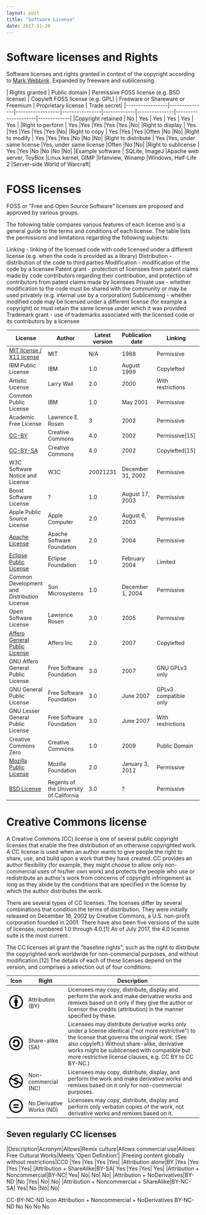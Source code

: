 ```yaml
---
layout: post
title: "Software License"
date: 2017-11-20
---
```

# Software licenses and Rights

Software licenses and rights granted in context of the copyright according to [Mark Webbink](https://wayback.archive.org/web/20140122163130/http://www.redhat.com/f/summitfiles/presentation/May31/Open%20Source%20Dynamics/Troan_OpenSourceProprietyPersp.pdf). 
Expanded by freeware and sublicensing.

| Rights granted	| Public domain	| Permissive FOSS license (e.g. BSD license) |	Copyleft FOSS license (e.g. GPL) | Freeware or Shareware or Freemium | Proprietary license |	Trade secret|
|-----------------|---------------|------------------|----------------|-------------|---------------|---------------------|-------------|
|Copyright retained	| No |	Yes |	Yes |	Yes |	Yes | Yes |
|Right to perform	| Yes	|Yes	|Yes	|Yes	|Yes	|No|
|Right to display	| Yes	|Yes	|Yes	|Yes	|Yes	|No|
|Right to copy	| Yes	  |Yes	|Yes	|Often	|No	|No|
|Right to modify	| Yes	|Yes	|Yes	|No	|No	|No|
|Right to distribute |	Yes	|Yes, under same license	|Yes, under same license	|Often	|No	|No|
|Right to sublicense |	Yes	|Yes	|No	|No	|No	|No|
|Example software	| SQLite, ImageJ	|Apache web server, ToyBox	|Linux kernel, GIMP	|Irfanview, Winamp	|Windows, Half-Life 2	|Server-side World of Warcraft|

# FOSS licenses
FOSS or "Free and Open Source Software" licenses are proposed and approved by various groups. 

The following table compares various features of each license and is a general guide to the terms and conditions of each license. The table lists the permissions and limitations regarding the following subjects:

Linking - linking of the licensed code with code licensed under a different license (e.g. when the code is provided as a library)
Distribution - distribution of the code to third parties
Modification - modification of the code by a licensee
Patent grant - protection of licensees from patent claims made by code contributors regarding their contribution, and protection of contributors from patent claims made by licensees
Private use - whether modification to the code must be shared with the community or may be used privately (e.g. internal use by a corporation)
Sublicensing - whether modified code may be licensed under a different license (for example a copyright) or must retain the same license under which it was provided
Trademark grant - use of trademarks associated with the licensed code or its contributors by a licensee

|License	| Author | Latest version |	Publication date | Linking | Distribution |	Modification | Patent grant | Private use | Sublicensing | TM grant |
|---------|--------|----------------|------------------|---------|--------------|--------------|--------------|-------------|--------------|----------|
|[MIT license / X11 license](http://opensource.org/licenses/MIT) | MIT | N/A | 1988	| Permissive | Permissive |	Permissive | Manually |	Yes |	Permissive |	Manually|
|IBM Public License	| IBM	| 1.0	| August 1999	| Copylefted	| ?	| Copylefted	| ?| 	?| 	?|	?|
|Artistic License	| Larry Wall	| 2.0	| 2000 |	With restrictions	| ?	| With restrictions	|?	|?	|?	|?|
|Common Public License	| IBM	| 1.0	| May 2001	| Permissive	| ?	| Copylefted	|?	|?	|?	|?|
|Academic Free License	| Lawrence E. Rosen	| 3	| 2002	|Permissive	|?	|Permissive	|?	|?	|?	|?|
|[CC-BY](https://www.fsf.org/blogs/licensing/cc-by-4-0-and-cc-by-sa-4-0-added-to-our-list-of-free-licenses)	| Creative Commons	| 4.0	| 2002	| Permissive[15]	| Permissive	| Permissive	| No	| Yes	| Permissive	|?|
|[CC-BY-SA](https://www.fsf.org/blogs/licensing/cc-by-4-0-and-cc-by-sa-4-0-added-to-our-list-of-free-licenses)	| Creative Commons	| 4.0	| 2002	| Copylefted[15]	| Copylefted	| Copylefted	| No	| Yes	| No	| ?|
|W3C Software Notice and License | W3C | 20021231 |	December 31, 2002|	Permissive|	?|	Permissive|	?	|?	|?	|?|
|Boost Software License	|?	|1.0	|August 17, 2003	|Permissive	|?	|Permissive	|?	|?	|?	|?|
|Apple Public Source License	|Apple Computer|	2.0|	August 6, 2003|Permissive	|?	|Limited|	?	|?	|?	|?|
|[Apache License](https://www.apache.org/licenses/LICENSE-2.0.html#redistribution)	| Apache Software Foundation	|2.0	|2004|	Permissive|	Permissive	|Permissive	|Yes|	Yes|	Permissive|	No|
|[Eclipse Public License](http://www.eclipse.org/legal/epl-v10.html)	| Eclipse Foundation|	1.0	|February 2004|	Limited|	Limited|	Limited|	Yes|	Yes|	Limited|	Manually|
|Common Development and Distribution License|	Sun Microsystems|	1.0	|December 1, 2004	|Permissive	|?	|Limited|	?	|?	|?	|?|
|Open Software License	|Lawrence Rosen	|3.0|	2005	|Permissive	|?|	Copylefted	|?	|?	|?	|?|
|[Affero General Public License](http://www.affero.org/agpl2.html)|	Affero Inc	|2.0	|2007	|Copylefted|	Copyleft except for the GNU AGPL|	Copyleft|	?	|Yes|	?|	?|
|GNU Affero General Public License	|Free Software Foundation	|3.0|	2007	|GNU GPLv3 only|Copylefted	|Copylefted|	Yes	|Copylefted	|Copylefted	|Yes|
|GNU General Public License|	Free Software Foundation	|3.0	|June 2007	|GPLv3 compatible only|	Copylefted|	Copylefted|	Yes|	Yes|	Copylefted|	Yes|
|GNU Lesser General Public License	| Free Software Foundation|	3.0	|June 2007|	With restrictions|	Copylefted|	Copylefted|	Yes|	Yes|	Copylefted|	Yes|
|Creative Commons Zero|Creative Commons|1.0|2009|Public Domain|	Public Domain|Public Domain|No|Public Domain|Public Domain|No|
|[Mozilla Public License](https://www.mozilla.org/MPL/2.0)|Mozilla Foundation|2.0|January 3, 2012|Permissive|Copylefted|Copylefted|Yes|Yes|Copylefted|No|
|[BSD License](http://opensource.org/licenses/BSD-3-Clause)|Regents of the University of California|3.0|	?	|Permissive|Permissive|Permissive|Manually|Yes|Permissive|Manually|

# Creative Commons license
A Creative Commons (CC) license is one of several public copyright licenses that enable the free distribution of an otherwise copyrighted work. A CC license is used when an author wants to give people the right to share, use, and build upon a work that they have created. CC provides an author flexibility (for example, they might choose to allow only non-commercial uses of his/her own work) and protects the people who use or redistribute an author's work from concerns of copyright infringement as long as they abide by the conditions that are specified in the license by which the author distributes the work.

There are several types of CC licenses. The licenses differ by several combinations that condition the terms of distribution. They were initially released on December 16, 2002 by Creative Commons, a U.S. non-profit corporation founded in 2001. There have also been five versions of the suite of licenses, numbered 1.0 through 4.0.[1] As of July 2017, the 4.0 license suite is the most current.

The CC licenses all grant the "baseline rights", such as the right to distribute the copyrighted work worldwide for non-commercial purposes, and without modification.[12] The details of each of these licenses depend on the version, and comprises a selection out of four conditions:

|Icon|Right|Description|
|----|-----|-----------|
|![Attribution](https://github.com/ntuanhung/ntuanhung.github.io/blob/master/images/Cc-by_new.svg.png "Attribution") |Attribution (BY)|	Licensees may copy, distribute, display and perform the work and make derivative works and remixes based on it only if they give the author or licensor the credits (attribution) in the manner specified by these.|
|![Share-alike](https://github.com/ntuanhung/ntuanhung.github.io/blob/master/images/40px-Cc-sa.svg.png "Share-alike") | Share-alike (SA)|	Licensees may distribute derivative works only under a license identical ("not more restrictive") to the license that governs the original work. (See also copyleft.) Without share-alike, derivative works might be sublicensed with compatible but more restrictive license clauses, e.g. CC BY to CC BY-NC.)|
|![Non-commercial](https://github.com/ntuanhung/ntuanhung.github.io/blob/master/images/Cc-nc.svg.png "Non-commercial") | Non-commercial (NC)	|Licensees may copy, distribute, display, and perform the work and make derivative works and remixes based on it only for non-commercial purposes.|
|![No Derivative Works](https://github.com/ntuanhung/ntuanhung.github.io/blob/master/images/Cc-nd.svg.png "No Derivative Works") | No Derivative Works (ND)|	Licensees may copy, distribute, display and perform only verbatim copies of the work, not derivative works and remixes based on it.|

## Seven regularly CC licenses

|Description|Acronym|Allows|Remix culture|Allows commercial use|Allows Free Cultural Works|Meets 'Open Definition'|
|Freeing content globally without restrictions|CC0	|Yes	|Yes	|Yes	|Yes|
|Attribution alone|BY	|Yes	|Yes	|Yes	|Yes|
|Attribution + ShareAlike|BY-SA|	Yes	|Yes	|Yes|	Yes|
|Attribution + Noncommercial|BY-NC|	Yes|	No|	No|	No|
|Attribution + NoDerivatives|BY-ND	|No	|Yes|	No|	No|
|Attribution + Noncommercial + ShareAlike|BY-NC-SA|	Yes|	No	|No|	No|


CC-BY-NC-ND icon	Attribution + Noncommercial + NoDerivatives	BY-NC-ND	No	No	No	No
